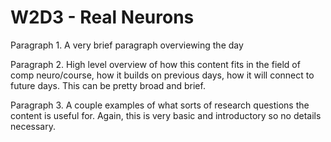 # W2D3 - Real Neurons

Paragraph 1. A very brief paragraph overviewing the day

Paragraph 2. High level overview of how this content fits in the field of comp neuro/course, how it builds on previous days, how it will connect to future days. This can be pretty broad and brief. 

Paragraph 3. A couple examples of what sorts of research questions the content is useful for. Again, this is very basic and introductory so no details necessary. 

